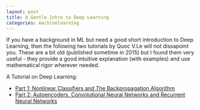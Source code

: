 ```yaml
---
layout: post
title: A Gentle Intro to Deep Learning
categories: machinelearning
---
```


If you have a background in ML but need a good short introduction to Deep Learning, then the following two tutorials by Quoc V.Le will not dissapoint you. These are a bit old (published sometime in 2015) but I found them very useful - they provide a good intuitive explanation (with examples) and use mathematical rigor wherever needed.

A Tutorial on Deep Learning:
* [Part 1: Nonlinear Classifiers and The Backpropagation Algorithm](/assets/docs/deeplearning-tutorial1.pdf)
* [Part 2: Autoencoders, Convolutional Neural Networks and Recurrent Neural Networks](/assets/docs/deeplearning-tutorial2.pdf)